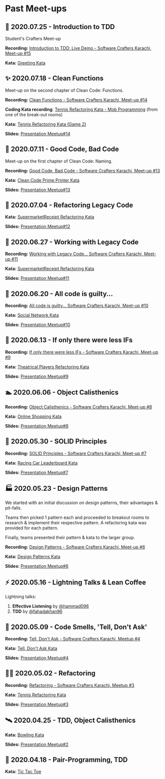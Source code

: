 # Past Meet-ups

## :traffic_light: 2020.07.25 - Introduction to TDD

Student's Crafters Meet-up

**Recording:** [Introduction to TDD: Live Demo - Software Crafters Karachi, Meet-up #15](https://youtu.be/fhVNRKKcbLE)

**Kata:** [Greeting Kata](https://github.com/karachi-katas/greeting-kata)

## :sparkles: 2020.07.18 - Clean Functions

Meet-up on the second chapter of Clean Code: Functions.

**Recording:** [Clean Functions - Software Crafters Karachi, Meet-up #14](https://youtu.be/1JDrHJcce9Y)

**Coding Kata recording**: [Tennis Refactoring Kata - Mob Programming](https://youtu.be/dzRtSgCiVOs) (from one of the break-out rooms)

**Kata:** [Tennis Refactoring Kata (Game 2)](https://github.com/karachi-katas/Tennis-Refactoring-Kata)

**Slides:** [Presentation Meetup#14](https://docs.google.com/presentation/d/1BqcVngs54g9BQuNmfBTFYT164hGfftgTfgcULB3X1D0)

## :cop: 2020.07.11 - Good Code, Bad Code

Meet-up on the first chapter of Clean Code: Naming.

**Recording:** [Good Code, Bad Code - Software Crafters Karachi, Meet-up #13](https://youtu.be/ytbdnGU_9CQ)

**Kata:** [Clean Code Prime Printer Kata](https://github.com/karachi-katas/cleancode-kata-primeprinter)

**Slides:** [Presentation Meetup#13](https://docs.google.com/presentation/d/1Uto58gP3l-4IZwGValglnE1etsvr_o3ZTD-ml-DKU9U)

## :construction_worker: 2020.07.04 - Refactoring Legacy Code

**Kata:** [SupermarketReceipt Refactoring Kata](https://github.com/karachi-katas/SupermarketReceipt-Refactoring-Kata.git)

**Slides:** [Presentation Meetup#12](https://docs.google.com/presentation/d/1vBAwLscALNsoEemGRip7u7PjcJbtVgStUDpH5NHxXf0)

## :construction: 2020.06.27 - Working with Legacy Code

**Recording:** [Working with Legacy Code... Software Crafters Karachi, Meet-up #11](https://youtu.be/vxBS1pXYyAw)

**Kata:** [SupermarketReceipt Refactoring Kata](https://github.com/karachi-katas/SupermarketReceipt-Refactoring-Kata.git)

**Slides:** [Presentation Meetup#11](https://docs.google.com/presentation/d/1jFOgq3NxV26moBOTNdsc_nkNW9Lth_lT-7ubR-5NnpE)

## :ghost: 2020.06.20 - All code is guilty...

**Recording:** [All code is guilty... Software Crafters Karachi, Meet-up #10](https://youtu.be/qStJduHdCz0)

**Kata:** [Social Network Kata](https://github.com/karachi-katas/social-network-kata)

**Slides:** [Presentation Meetup#10](https://docs.google.com/presentation/d/1LPxgN3Ts3CJm3oZ554GUBzU218iBaGseIU6LbsC2TrM)

## :lollipop: 2020.06.13 - If only there were less IFs

**Recording:** [If only there were less IFs - Software Crafters Karachi, Meet-up #9](https://youtu.be/cjv9M8CP-rU)

**Kata:** [Theatrical Players Refactoring Kata](https://github.com/karachi-katas/Theatrical-Players-Refactoring-Kata)

**Slides:** [Presentation Meetup#9](https://docs.google.com/presentation/d/1EswWDUXzpr2I6kKqNaP5EXK62v9-X20RKnesI-wNSLU)

## :swimmer: 2020.06.06 - Object Calisthenics

**Recording:** [Object Calisthenics - Software Crafters Karachi, Meet-up #8](https://youtu.be/fqeJGEUMgAk)

**Kata:** [Online Shopping Kata](https://github.com/karachi-katas/Online-Shopping-Kata)

**Slides:** [Presentation Meetup#8](https://docs.google.com/presentation/d/1_EtuF1jKuZBveVlNDMcmvlTboc6NlEqGNIeQEw5JyDU/)

## :electric_plug: 2020.05.30 - SOLID Principles

**Recording:** [SOLID Principles - Software Crafters Karachi, Meet-up #7](https://youtu.be/oGCL8eEFAjw)

**Kata:** [Racing Car Leaderboard Kata](https://github.com/karachi-katas/Racing-Car-Leaderboard-Kata)

**Slides:** [Presentation Meetup#7](https://docs.google.com/presentation/d/1KyMSpkbfFmq5X5d1j2pF6jtshjdeeEsp-0xGMU1RA-4)

## :factory: 2020.05.23 - Design Patterns

We started with an initial discussion on design patterns, their advantages & pit-falls.

Teams then picked 1 pattern each and proceeded to breakout rooms to research & implement their respective pattern. A refactoring kata was provided for each pattern.

Finally, teams presented their pattern & kata to the larger group.

**Recording:** [Design Patterns - Software Crafters Karachi, Meet-up #6](https://youtu.be/V4A0rs7MO-w)

**Kata:** [Design Patterns Kata](https://github.com/karachi-katas/refactoring-kata)

**Slides:** [Presentation Meetup#6](https://docs.google.com/presentation/d/1EfAvBSQ-DTsUftXQpCv648_rbwAOEGpVsa8emvpbit0)

## :zap: 2020.05.16 - Lightning Talks & Lean Coffee

Lightning talks:
1. **Effective Listening** by [@hammad096](https://github.com/hammad096)
2. **TDD** by [@fahadakhan96](https://github.com/fahadakhan96)

## :space_invader: 2020.05.09 - Code Smells, 'Tell, Don't Ask'

**Recording:** [Tell, Don't Ask - Software Crafters Karachi, Meetup #4](https://youtu.be/j5xkBr2plNI)

**Kata:** [Tell, Don't Ask Kata](https://github.com/lamakq/tell-dont-ask-kata)

**Slides:** [Presentation Meetup#4](https://docs.google.com/presentation/d/1EfAvBSQ-DTsUftXQpCv648_rbwAOEGpVsa8emvpbit0)

## :woman_astronaut: 2020.05.02 - Refactoring

**Recording:** [Refactoring - Software Crafters Karachi, Meetup #3](https://youtu.be/VDN8FIXqFZg)

**Kata:** [Tennis Refactoring Kata](https://github.com/lamakq/Tennis-Refactoring-Kata)

**Slides:** [Presentation Meetup#3](https://docs.google.com/presentation/d/1pAmc2hAZi1oCvWLteH3irO09KFPlzWxXXo4Nqp5-1jU)

## :artificial_satellite: 2020.04.25 - TDD, Object Calisthenics

**Kata:** [Bowling Kata](https://github.com/Jozeb/bowling-kata-tdd)

**Slides:** [Presentation Meetup#2](https://docs.google.com/presentation/d/1UWcJugHg2OWpmZAfxZ-au8E7mRpTxvXMO7vNR4GUqUE)

## :rocket: 2020.04.18 - Pair-Programming, TDD

**Kata:** [Tic Tac Toe](https://github.com/Jozeb/tic_tac_toe_kata)
